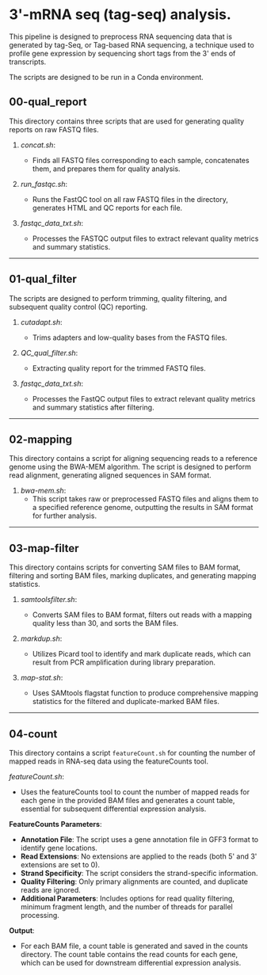 # 3'-mRNA seq (tag-seq) analysis. 

This pipeline is designed to preprocess RNA sequencing data that is generated by tag-Seq, or Tag-based RNA sequencing, a technique used to profile gene expression by sequencing short tags from the 3' ends of transcripts.

The scripts are designed to be run in a Conda environment.

## 00-qual_report

This directory contains three scripts that are used for generating quality reports on raw FASTQ files. 

1. *concat.sh*:
   - Finds all FASTQ files corresponding to each sample, concatenates them, and prepares them for quality analysis.

3. *run_fastqc.sh*:
   - Runs the FastQC tool on all raw FASTQ files in the directory, generates HTML and QC reports for each file.

5. *fastqc_data_txt.sh*:
   - Processes the FASTQC output files to extract relevant quality metrics and summary statistics.

---

## 01-qual_filter

The scripts are designed to perform trimming, quality filtering, and subsequent quality control (QC) reporting. 

1. *cutadapt.sh*:
   - Trims adapters and low-quality bases from the FASTQ files.
  

2. *QC_qual_filter.sh*:
   - Extracting quality report for the trimmed FASTQ files.
 
3. *fastqc_data_txt.sh*:
   - Processes the FastQC output files to extract relevant quality metrics and summary statistics after filtering.

---

## 02-mapping

This directory contains a script for aligning sequencing reads to a reference genome using the BWA-MEM algorithm. The script is designed to perform read alignment, generating aligned sequences in SAM format. 

1. *bwa-mem.sh*:
   - This script takes raw or preprocessed FASTQ files and aligns them to a specified reference genome, outputting the results in SAM format for further analysis.

---

## 03-map-filter

This directory contains scripts for converting SAM files to BAM format, filtering and sorting BAM files, marking duplicates, and generating mapping statistics.

1. *samtoolsfilter.sh*:
   - Converts SAM files to BAM format, filters out reads with a mapping quality less than 30, and sorts the BAM files.

2. *markdup.sh*:
   - Utilizes Picard tool to identify and mark duplicate reads, which can result from PCR amplification during library preparation. 

3. *map-stat.sh*:
   - Uses SAMtools flagstat function to produce comprehensive mapping statistics for the filtered and duplicate-marked BAM files. 

---

## 04-count

This directory contains a script `featureCount.sh` for counting the number of mapped reads in RNA-seq data using the featureCounts tool.

*featureCount.sh*:
- Uses the featureCounts tool to count the number of mapped reads for each gene in the provided BAM files and generates a count table, essential for subsequent differential expression analysis.

 **FeatureCounts Parameters**:
   - **Annotation File**: The script uses a gene annotation file in GFF3 format to identify gene locations.
   - **Read Extensions**: No extensions are applied to the reads (both 5' and 3' extensions are set to 0).
   - **Strand Specificity**: The script considers the strand-specific information.
   - **Quality Filtering**: Only primary alignments are counted, and duplicate reads are ignored.
   - **Additional Parameters**: Includes options for read quality filtering, minimum fragment length, and the number of threads for parallel processing.

**Output**:
   - For each BAM file, a count table is generated and saved in the counts directory. The count table contains the read counts for each gene, which can be used for downstream differential expression analysis.
